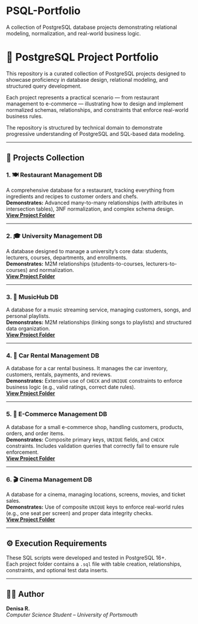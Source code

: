 # PSQL-Portfolio
A collection of PostgreSQL database projects demonstrating relational modeling, normalization, and real-world business logic.

# 🐘 PostgreSQL Project Portfolio

This repository is a curated collection of PostgreSQL projects designed to showcase proficiency in database design, relational modeling, and structured query development.

Each project represents a practical scenario — from restaurant management to e-commerce — illustrating how to design and implement normalized schemas, relationships, and constraints that enforce real-world business rules.

The repository is structured by technical domain to demonstrate progressive understanding of PostgreSQL and SQL-based data modeling.

---

## 📁 Projects Collection

### 1. 🍽️ Restaurant Management DB
A comprehensive database for a restaurant, tracking everything from ingredients and recipes to customer orders and chefs.  
**Demonstrates:** Advanced many-to-many relationships (with attributes in intersection tables), 3NF normalization, and complex schema design.  
**[View Project Folder](./RestaurantManagement/)**

---

### 2. 🎓 University Management DB
A database designed to manage a university’s core data: students, lecturers, courses, departments, and enrollments.  
**Demonstrates:** M2M relationships (students-to-courses, lecturers-to-courses) and normalization.  
**[View Project Folder](./StudentManagementSystem/)**

---

### 3. 🎵 MusicHub DB
A database for a music streaming service, managing customers, songs, and personal playlists.  
**Demonstrates:** M2M relationships (linking songs to playlists) and structured data organization.  
**[View Project Folder](./MusicHub/)**

---

### 4. 🚗 Car Rental Management DB
A database for a car rental business. It manages the car inventory, customers, rentals, payments, and reviews.  
**Demonstrates:** Extensive use of `CHECK` and `UNIQUE` constraints to enforce business logic (e.g., valid ratings, correct date rules).  
**[View Project Folder](./CarRentalManagement/)**

---

### 5. 🛒 E-Commerce Management DB
A database for a small e-commerce shop, handling customers, products, orders, and order items.  
**Demonstrates:** Composite primary keys, `UNIQUE` fields, and `CHECK` constraints. Includes validation queries that correctly fail to ensure rule enforcement.  
**[View Project Folder](./ECommerceManagement/)**

---

### 6. 🎬 Cinema Management DB
A database for a cinema, managing locations, screens, movies, and ticket sales.  
**Demonstrates:** Use of composite `UNIQUE` keys to enforce real-world rules (e.g., one seat per screen) and proper data integrity checks.  
**[View Project Folder](./CinemaManagement/)**

---

## ⚙️ Execution Requirements
These SQL scripts were developed and tested in PostgreSQL 16+.  
Each project folder contains a `.sql` file with table creation, relationships, constraints, and optional test data inserts.

---

## 👩‍💻 Author
**Denisa R.**  
*Computer Science Student – University of Portsmouth*
